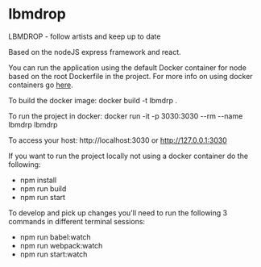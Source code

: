 # lbmdrop
LBMDROP - follow artists and keep up to date

Based on the nodeJS express framework and react.

You can run the application using the default Docker container for node based on the root Dockerfile in the project. For more info on using docker containers go <a href="http://docs.docker.com/engine/userguide/usingdocker/">here</a>.

To build the docker image:
docker build -t lbmdrp .

To run the project in docker:
docker run -it -p 3030:3030 --rm --name lbmdrp lbmdrp

To access your host:
http://localhost:3030 or http://127.0.0.1:3030


If you want to run the project locally not using a docker container do the following:

* npm install
* npm run build
* npm run start

To develop and pick up changes you'll need to run the following 3 commands in different terminal sessions:

* npm run babel:watch
* npm run webpack:watch
* npm run start:watch
